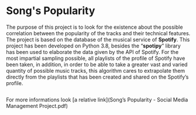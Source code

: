 # Song's Popularity
The purpose of this project is to look for the existence about the possible correlation between the popularity of the tracks and their technical features.
The project is based on the database of the musical service of **Spotify**.
This project has been developed on Python 3.8, besides the “**spotipy**” library
has been used to elaborate the data given by the API of Spotify. For the most
impartial sampling possible, all playlists of the profile of Spotify have been
taken, in addition, in order to be able to take a greater vast and varied quantity
of possible music tracks, this algorithm cares to extrapolate them directly from
the playlists that has been created and shared on the Spotify’s profile.

<a href="https://github.com/fabfabit/MyStuff_public/blob/master/files/ProjMarr_slides.pdf" class="image fit" ><img src="images/marr_pic.jpg" alt=""></a>

For more informations look [a relative link](Song’s Popularity - Social Media Management
Project.pdf)
